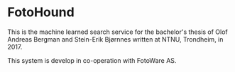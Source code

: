 # FotoHound

This is the machine learned search service for the bachelor's thesis of Olof Andreas Bergman and Stein-Erik Bjørnnes written at NTNU, Trondheim, in 2017.

This system is develop in co-operation with FotoWare AS. 
